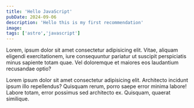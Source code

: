 ```yaml
---
title: 'Hello JavaScript'
pubDate: 2024-09-06
description: 'Hello this is my first recommendation'
image:
tags: ['astro','javascript']
---
```


Lorem, ipsum dolor sit amet consectetur adipisicing elit. Vitae, aliquam eligendi exercitationem, iure consequuntur pariatur ut suscipit perspiciatis minus sapiente totam quae. Vel doloremque et maiores eos laudantium recusandae optio?

Lorem ipsum dolor sit amet consectetur adipisicing elit. Architecto incidunt ipsum illo repellendus? Quisquam rerum, porro saepe error minima labore! Labore totam, error possimus sed architecto ex. Quisquam, quaerat similique.